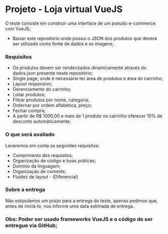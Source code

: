 # Projeto - Loja virtual VueJS

O teste consiste em construir uma interface de um pseudo e-commerce com VueJS;

* Baixar este repositório onde possui o JSON dos produtos que deverá ser utilizado como fonte de dados e as imagens;
### Requisitos
* Os produtos devem ser renderizados dinamicamente através do dados.json presente neste repositório;
* Single page, onde é necessário ter área de produtos e área do carrinho;
* Layout responsivo;
* Gerenciamento do carrinho;
* Listar produtos;
* Filtrar produtos por nome, categoria;
* Ordernar por ordem alfabética, preço;
* Fechar compra;
* A partir de R$ 1000,00 e mais de 1 produto no carrinho oferecer 10% de desconto automáticamente;

### O que será avaliado
Levaremos em conta os seguintes requisitos:
* Cumprimento dos requisitos;
* Organização de código e boas práticas;
* Domínio da linguagem;
* Organização de commits;
* Fluidez de layout - (Diferencial)

### Sobre a entrega
Não estipulamos um prazo para a entrega do teste, apenas pedimos que, antes de iniciá-lo, nos informe uma data estimada de entrega.

### Obs: Poder ser usado frameworks VueJS e o código de ser entregue via GitHub;
